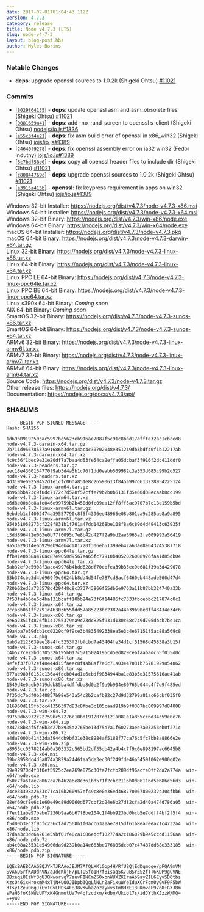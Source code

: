 ```yaml
---
date: 2017-02-01T01:04:43.112Z
version: 4.7.3
category: release
title: Node v4.7.3 (LTS)
slug: node-v4-7-3
layout: blog-post.hbs
author: Myles Borins
---
```


### Notable Changes

* **deps**: upgrade openssl sources to 1.0.2k (Shigeki Ohtsu) [#11021](https://github.com/nodejs/node/pull/11021)

### Commits

* [[`8029f64135`](https://github.com/nodejs/node/commit/8029f64135)] - **deps**: update openssl asm and asm_obsolete files (Shigeki Ohtsu) [#11021](https://github.com/nodejs/node/pull/11021)
* [[`0081659a41`](https://github.com/nodejs/node/commit/0081659a41)] - **deps**: add -no_rand_screen to openssl s_client (Shigeki Ohtsu) [nodejs/io.js#1836](https://github.com/nodejs/io.js/pull/1836)
* [[`e55c3f4e21`](https://github.com/nodejs/node/commit/e55c3f4e21)] - **deps**: fix asm build error of openssl in x86_win32 (Shigeki Ohtsu) [iojs/io.js#1389](https://github.com/iojs/io.js/pull/1389)
* [[`24640f9278`](https://github.com/nodejs/node/commit/24640f9278)] - **deps**: fix openssl assembly error on ia32 win32 (Fedor Indutny) [iojs/io.js#1389](https://github.com/iojs/io.js/pull/1389)
* [[`6c7bdf58e0`](https://github.com/nodejs/node/commit/6c7bdf58e0)] - **deps**: copy all openssl header files to include dir (Shigeki Ohtsu) [#11021](https://github.com/nodejs/node/pull/11021)
* [[`c80844769c`](https://github.com/nodejs/node/commit/c80844769c)] - **deps**: upgrade openssl sources to 1.0.2k (Shigeki Ohtsu) [#11021](https://github.com/nodejs/node/pull/11021)
* [[`e3915a415b`](https://github.com/nodejs/node/commit/e3915a415b)] - **openssl**: fix keypress requirement in apps on win32 (Shigeki Ohtsu) [iojs/io.js#1389](https://github.com/iojs/io.js/pull/1389)

Windows 32-bit Installer: https://nodejs.org/dist/v4.7.3/node-v4.7.3-x86.msi<br>
Windows 64-bit Installer: https://nodejs.org/dist/v4.7.3/node-v4.7.3-x64.msi<br>
Windows 32-bit Binary: https://nodejs.org/dist/v4.7.3/win-x86/node.exe<br>
Windows 64-bit Binary: https://nodejs.org/dist/v4.7.3/win-x64/node.exe<br>
macOS 64-bit Installer: https://nodejs.org/dist/v4.7.3/node-v4.7.3.pkg<br>
macOS 64-bit Binary: https://nodejs.org/dist/v4.7.3/node-v4.7.3-darwin-x64.tar.gz<br>
Linux 32-bit Binary: https://nodejs.org/dist/v4.7.3/node-v4.7.3-linux-x86.tar.xz<br>
Linux 64-bit Binary: https://nodejs.org/dist/v4.7.3/node-v4.7.3-linux-x64.tar.xz<br>
Linux PPC LE 64-bit Binary: https://nodejs.org/dist/v4.7.3/node-v4.7.3-linux-ppc64le.tar.xz<br>
Linux PPC BE 64-bit Binary: https://nodejs.org/dist/v4.7.3/node-v4.7.3-linux-ppc64.tar.xz<br>
Linux s390x 64-bit Binary: *Coming soon*<br>
AIX 64-bit Binary: *Coming soon*<br>
SmartOS 32-bit Binary: https://nodejs.org/dist/v4.7.3/node-v4.7.3-sunos-x86.tar.xz<br>
SmartOS 64-bit Binary: https://nodejs.org/dist/v4.7.3/node-v4.7.3-sunos-x64.tar.xz<br>
ARMv6 32-bit Binary: https://nodejs.org/dist/v4.7.3/node-v4.7.3-linux-armv6l.tar.xz<br>
ARMv7 32-bit Binary: https://nodejs.org/dist/v4.7.3/node-v4.7.3-linux-armv7l.tar.xz<br>
ARMv8 64-bit Binary: https://nodejs.org/dist/v4.7.3/node-v4.7.3-linux-arm64.tar.xz<br>
Source Code: https://nodejs.org/dist/v4.7.3/node-v4.7.3.tar.gz<br>
Other release files: https://nodejs.org/dist/v4.7.3/<br>
Documentation: https://nodejs.org/docs/v4.7.3/api/

### SHASUMS

```
-----BEGIN PGP SIGNED MESSAGE-----
Hash: SHA256

1d69b0919250cac5997be5623eb916ae7087f5c91c8bad17afffe32ac1cbced8  node-v4.7.3-darwin-x64.tar.gz
2b711d96678537a91686b3deda4ac4c30702048e351219db3bdf40f1b12217ab  node-v4.7.3-darwin-x64.tar.xz
4c9c36f1bec9e31e20df7a7baa4d53fe54ca2effa05dcbaf3f916f2dc411ddf0  node-v4.7.3-headers.tar.gz
aec18e4360154770f9ab3d4a5b1c76f1dd0eabb509982c3a353d685c99b2d527  node-v4.7.3-headers.tar.xz
4d3199e69259452d1e1cfc06da851e8c26590613f845a997d613228954225124  node-v4.7.3-linux-arm64.tar.gz
4b963bba23c9f8dc7172c7d528f57cffe79b2b0b6131f35e60d38ecaab8cc199  node-v4.7.3-linux-arm64.tar.xz
e6d8e00b8c8afe046e99759b2b450d0fc09ea12ff8ff5ac9707b7c18e159b5bd  node-v4.7.3-linux-armv6l.tar.gz
8ebdeb1cf4002474a39557790c8f5f4396ee43965e08b801ca9c285ae8a9a895  node-v4.7.3-linux-armv6l.tar.xz
954b51068273cf228f831b1f701a47dd14268be108f8a6c89d4d49413c63935f  node-v4.7.3-linux-armv7l.tar.gz
c3dd8964f2e063e0b77f0095c7e8b42d427f2a9bd2ae5965a2fe009993a56419  node-v4.7.3-linux-armv7l.tar.xz
9a53a29314e6b929eb94eb4ca81720f306eb51399eb42a63ae8e643245387718  node-v4.7.3-linux-ppc64le.tar.gz
ffb91e0b38a476ac87e9050d9567e465fc77910b4052026008926faa1d85db04  node-v4.7.3-linux-ppc64le.tar.xz
5ab32ef9e5908f3ace49976b4bdd628df70ebfea39b35ee9e681f39a3d429078  node-v4.7.3-linux-ppc64.tar.gz
53b374cbe3d4bd969f9c6624bb8da4d54fe787cd8acf6460eb448ade500d47d4  node-v4.7.3-linux-ppc64.tar.xz
720b62ed3a733578c429448c8c373743866f55db6e9763a11b87bb324740a33b  node-v4.7.3-linux-x64.tar.gz
7f53fa4b6de5d4ba131bcaff10bb24e73f6f14486fc7333fbcebbc217874c0c1  node-v4.7.3-linux-x64.tar.xz
7cca3b061ff2791c46303655fdd57a85223bc2382a44a39b90edff43434e34c6  node-v4.7.3-linux-x86.tar.gz
8e6a2351f4876fb141755379ea9c23dc825f931d130c68c749d705dbcb7be1ca  node-v4.7.3-linux-x86.tar.xz
99a4ba7e59dcb1cc0229df9f9ce3b4835492338ea5e3c4e67151f5ac88a569c8  node-v4.7.3.pkg
3ab3a2123639ee18a4fc5253f2fbfcbd7a43404fe34d1cf51568d45838a3b15f  node-v4.7.3-sunos-x64.tar.gz
c4b577ce25bdc70532b195b017c5715024195cd5ed829cebfaabadc55f035d0c  node-v4.7.3-sunos-x64.tar.xz
9efef37f072ef48444d15faeec8f4ab8af7e6c71a03e47031b76781929854062  node-v4.7.3-sunos-x86.tar.gz
877ae980f0152c136a4fdcb04ad1e6cbdf9834944ba1e83b5e31575616ae41ab  node-v4.7.3-sunos-x86.tar.xz
1549d4e0aeb9419ddb85ba4dffdba8d0e2f9a9b904e80765b044c4f7d9f485ed  node-v4.7.3.tar.gz
7f35dc7adf0b348857b98e543a54c2b2cafb92c27d9d32799a81ac66cbf035f0  node-v4.7.3.tar.xz
816960d115fb3cc41356397d83c8fbe3c105caad919b9f0307bc009997d84008  node-v4.7.3-win-x64.7z
09750d65972c22759bc57276c10bd191207cd121a081e1a855cc6d34c59e0e76  node-v4.7.3-win-x64.zip
e34738b8af5fa6b3d27b8935a2765be13d75a7a1f60273aee7a03253eb0f271c  node-v4.7.3-win-x86.7z
a4da7000b41433da3944db9bf31e38c8984af5188f77ca76c5fc7bb8a8866e2e  node-v4.7.3-win-x86.zip
a8955cc0578214ab0a303332c565bd2df35db42a4b4c7f9c6e898197ac6645b8  node-v4.7.3-x64.msi
09bc8958dc4d5a074a3829a2446faa5de3ec30f249fde46a54591062e900d02e  node-v4.7.3-x86.msi
89e92970d4f3f0ef5925c2ee769e875c30fa7fcfb209df96acfe0ff2da2a774a  win-x64/node.exe
f50c7fa61ae78067ca7b462a6e8e361bd571f2cbc2116b0d86116d5e686c56d3  win-x64/node.lib
74ce34398a2633c71ca16b260957ef49c8e0e36ed468770067800232c30cfbb6  win-x64/node_pdb.7z
28ef69cf8e6c1e60e49c89d9060d677cbf2d24e6b27df2cfa2d40a474d786a05  win-x64/node_pdb.zip
f7ec11abe97babe7230b9aa6b67f8be104c1f4bb923bd0bcb5e7ddff4bf2f5f4  win-x86/node.exe
f5d00b3ec2f9cfc236cfad7568b1f0acc632eae7815df61b8eaceea71c4732a4  win-x86/node.lib
37daa3c3dc6a261e59bf01f40ca1686ebcf102774a2c186029b9e5cccd1156aa  win-x86/node_pdb.7z
ab4c08a25531e54906da9d239b0a14e663be976805dcb07c47487dd68e333185  win-x86/node_pdb.zip
-----BEGIN PGP SIGNATURE-----

iQEcBAEBCAAGBQJYkTJRAAoJEJM7AfQLXKlGop4H/RfU8QjEdDgmoqe/pFQA9mVN
SvA6D5rfKADdnVN/aJdcKkjF/pLTOSfo1H7f8isaq5K/uBSrZSzfTT6KDP9gCVNE
8Bxeqi8IiWf3gU3QkworvqY7auvFINCmZ50xbnWUXZKIraAb9ayZIL6EyvSD6tbs
KzsO46ixHroxmM4xTjN+UOOJIDpb3QgLlNLnZaFixuWYeIduXCrFcm0yGvF9F5bW
3TsyIZeuO6gJiEvTGvLRDs4FB38vKwba2n2zykvsTmBHrE13uKmveF97q8+GXJBm
sPaH6foKSkWzUFYxK4GnmotUa7v4qfzcdkm/kdbn/Ukiol7s/idJYthXJzzW/MQ=
=+yW2
-----END PGP SIGNATURE-----

```
